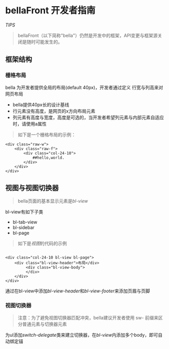 # bellaFront 开发者指南
_TIPS_
> bellaFront（以下简称"bella"）仍然是开发中的框架，API变更与框架源关闭是随时可能发生的。
## 框架结构
### 栅格布局
bella 为开发者提供全局的布局(default 40px)，开发者通过定义
行宽与列高来对网页布局
* bella提供40px长的设计基线
* 行元素没有高度，是网页的x方向布局元素
* 列元素有高度与宽度，高度是可选的，当开发者希望列元素与内部元素自适应时，请使用a属性
> 如下是一个栅格布局的示例：
```
<div class="raw-w">
    <div class="raw-f">
        <div class="col-24-10">
            ##hello,world.
        </div>
    </div>
</div>
```

## 视图与视图切换器
> bella页面的基本显示元素是*bl-view*

bl-view有如下子类

* bl-tab-view
* bl-sidebar
* bl-page

> 如下是*视图*的代码的示例
```$xslt

<div class="col-24-10 bl-view bl-page">
    <div class="bl-view-header">布局</div>
         <div class="bl-view-body">
         </div>
    </div>
</div>
```


通过在bl-view中添加*bl-view-header*和*bl-view-footer*来添加页眉与页脚

### 视图切换器

>注意：为了避免视图切换器匹配冲突，bella建议开发者使用 sw- 前缀来区分普通元素与切换器元素

为ul添加*switch-delegate*类来建立切换器，在*bl-view*内添加多个body，即可自动绑定锚
